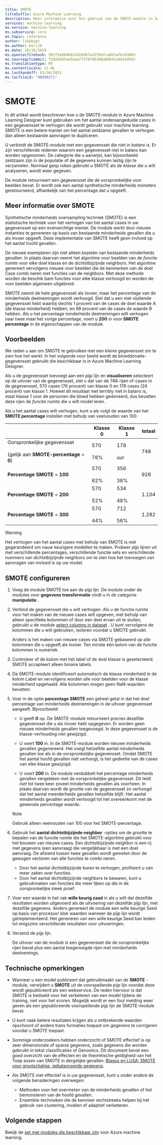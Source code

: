 ```yaml
---
title: SMOTE
titleSuffix: Azure Machine Learning
description: Meer informatie over het gebruik van de SMOTE-module in Azure Machine Learning om het aantal voor beelden met een laag voor beeld in een gegevensset te verg Roten door gebruik te maken van oversteek proeven.
services: machine-learning
ms.service: machine-learning
ms.subservice: core
ms.topic: reference
author: likebupt
ms.author: keli19
ms.date: 10/16/2019
ms.openlocfilehash: 501f3e8946023d28d67a33fbbfca661afbc6306d
ms.sourcegitcommit: f28ebb95ae9aaaff3f87d8388a09b41e0b3445b5
ms.translationtype: MT
ms.contentlocale: nl-NL
ms.lasthandoff: 03/30/2021
ms.locfileid: "90898271"
---
```

# <a name="smote"></a>SMOTE

In dit artikel wordt beschreven hoe u de SMOTE-module in Azure Machine Learning Designer kunt gebruiken om het aantal onderaangeduide cases in een gegevensset te verhogen die wordt gebruikt voor machine learning. SMOTE is een betere manier om het aantal zeldzame gevallen te verhogen dan alleen bestaande aanvragen te dupliceren.  

U verbindt de SMOTE-module met een gegevensset die niet in *balans* is. Er zijn verschillende redenen waarom een gegevensset niet in balans kan worden opgenomen. De categorie die u aanwijst, kan bijvoorbeeld zeldzaam zijn in de populatie of de gegevens kunnen lastig zijn te verzamelen. Normaal gesp roken gebruikt u SMOTE als de *klasse* die u wilt analyseren, wordt weer gegeven. 
  
De module retourneert een gegevensset die de oorspronkelijke voor beelden bevat. Er wordt ook een aantal synthetische minderheids monsters geretourneerd, afhankelijk van het percentage dat u opgeeft.  
  
## <a name="more-about-smote"></a>Meer informatie over SMOTE

Synthetische minderheids oversampling techniek (SMOTE) is een statistische techniek voor het verhogen van het aantal cases in uw gegevensset op een evenwichtige manier. De module werkt door nieuwe instanties te genereren op basis van bestaande minderheids gevallen die u als invoer opgeeft. Deze implementatie van SMOTE heeft *geen* invloed op het aantal hoofd gevallen.

De nieuwe exemplaren zijn niet alleen kopieën van bestaande minderheids gevallen. In plaats daarvan neemt het algoritme voor beelden van de *functie ruimte* voor elke doel klasse en de dichtstbijzijnde neighbors. Het algoritme genereert vervolgens nieuwe voor beelden die de kenmerken van de doel Case combi neren met functies van de neighbors. Met deze methode worden de beschik bare functies voor elke klasse verhoogd en worden de voor beelden algemeen uitgebreid.
  
SMOTE neemt de hele gegevensset als invoer, maar het percentage van de minderheids deelnemingen wordt verhoogd. Stel dat u een niet-sluitende gegevensset hebt waarbij slechts 1 procent van de cases de doel waarde A (de klasse minderheid) hebben, en 99 procent van de cases de waarde B hebben. Als u het percentage minderheids deelnemingen wilt verhogen naar twee maal het vorige percentage, voert u **200** in voor **SMOTE percentage** in de eigenschappen van de module.  
  
## <a name="examples"></a>Voorbeelden  

We raden u aan om SMOTE te gebruiken met een kleine gegevensset om te zien hoe het werkt. In het volgende voor beeld wordt de bloeddonatie-gegevensset gebruikt die beschikbaar is in Azure Machine Learning Designer.
  
Als u de gegevensset toevoegt aan een pijp lijn en **visualiseren** selecteert op de uitvoer van de gegevensset, ziet u dat van de 748-rijen of-cases in de gegevensset, 570 cases (76 procent) van klasse 0 en 178 cases (24 procent) van klasse 1. Hoewel dit resultaat niet terribly niet in balans is, staat klasse 1 voor de personen die bloed hebben gedoneerd, dus bevatten deze rijen de *functie ruimte* die u wilt model leren.
 
Als u het aantal cases wilt verhogen, kunt u als volgt de waarde van het **SMOTE percentage** instellen met behulp van veelvouden van 100:

||Klasse 0|Klasse 1|totaal|  
|-|-------------|-------------|-----------|  
|Oorspronkelijke gegevensset<br /><br /> (gelijk aan **SMOTE-percentage**  =  **0**)|570<br /><br /> 76%|178<br /><br /> uur|748|  
|**Percentage SMOTE**  =  **100**|570<br /><br /> 62%|356<br /><br /> 38%|926|  
|**Percentage SMOTE**  =  **200**|570<br /><br /> 52%|534<br /><br /> 48%|1.104|  
|**Percentage SMOTE**  =  **300**|570<br /><br /> 44%|712<br /><br /> 56%|1.282|  
  
> [!WARNING]
> Het verhogen van het aantal cases met behulp van SMOTE is niet gegarandeerd om nauw keurigere modellen te maken. Probeer pijp lijnen uit met verschillende percentages, verschillende functie sets en verschillende nummers van dichtstbijzijnde neighbors om te zien hoe het toevoegen van aanvragen van invloed is op uw model.  
  
## <a name="how-to-configure-smote"></a>SMOTE configureren
  
1.  Voeg de module SMOTE toe aan de pijp lijn. De module onder de modules voor **gegevens transformatie** vindt u in de categorie **manipulatie** .

2. Verbind de gegevensset die u wilt verhogen. Als u de functie ruimte voor het maken van de nieuwe cases wilt opgeven, met behulp van alleen specifieke kolommen of door een deel ervan uit te sluiten, gebruikt u de module [select columns in dataset](select-columns-in-dataset.md) . U kunt vervolgens de kolommen die u wilt gebruiken, isoleren voordat u SMOTE gebruikt.
  
    Anders is het maken van nieuwe cases via SMOTE gebaseerd op *alle* kolommen die u opgeeft als invoer. Ten minste één kolom van de functie kolommen is numeriek.
  
3.  Controleer of de kolom met het label of de doel klasse is geselecteerd. SMOTE accepteert alleen binaire labels.
  
4.  De SMOTE-module identificeert automatisch de klasse minderheid in de kolom Label en vervolgens worden alle voor beelden voor de klasse minderheid opgehaald. Alle kolommen mogen geen NaN-waarden bevatten.
  
5.  Voer in de optie **percentage SMOTE** een geheel getal in dat het doel percentage van minderheids deelnemingen in de uitvoer gegevensset aangeeft. Bijvoorbeeld:  
  
    - U geeft **0** op. De SMOTE-module retourneert precies dezelfde gegevensset die u als invoer hebt opgegeven. Er worden geen nieuwe minderheids gevallen toegevoegd. In deze gegevensset is de klasse-verhouding niet gewijzigd.  
  
    - U voert **100** in. In de SMOTE-module worden nieuwe minderheids gevallen gegenereerd. Het voegt hetzelfde aantal minderheids gevallen toe als in de oorspronkelijke gegevensset. Omdat SMOTE het aantal hoofd gevallen niet verhoogt, is het gedeelte van de cases van elke klasse gewijzigd.  
  
    - U voert **200** in. De module verdubbelt het percentage minderheids gevallen vergeleken met de oorspronkelijke gegevensset. Dit leidt *niet* tot twee keer zoveel minderheids gevallen als voorheen. In plaats daarvan wordt de grootte van de gegevensset zo verhoogd dat het aantal meerderheids gevallen hetzelfde blijft. Het aantal minderheids gevallen wordt verhoogd tot het overeenkomt met de gewenste percentage waarde.  
  
    > [!NOTE]
    > Gebruik alleen veelvouden van 100 voor het SMOTE-percentage.

6.  Gebruik het **aantal dichtstbijzijnde neighbor** -opties om de grootte te bepalen van de functie ruimte die het SMOTE-algoritme gebruikt voor het bouwen van nieuwe cases. Een dichtstbijzijnde neighbor is een rij met gegevens (een aanvraag) die vergelijkbaar is met een doel aanvraag. De afstand tussen twee gevallen wordt gemeten door de gewogen vectoren van alle functies te combi neren.  
  
    + Door het aantal dichtstbijzijnde buren te verhogen, profiteert u van meer zaken over functies.
    + Door het aantal dichtstbijzijnde neighbors te bewaren, kunt u gebruikmaken van functies die meer lijken op die in de oorspronkelijke steek proef.  
  
7. Voer een waarde in het vak **wille keurig zaad** in als u wilt dat dezelfde resultaten worden uitgevoerd als de uitvoering van dezelfde pijp lijn, met dezelfde gegevens. Anders genereert de module een wille keurige Seed op basis van processor klok waarden wanneer de pijp lijn wordt geïmplementeerd. Het genereren van een wille keurige Seed kan leiden tot enigszins verschillende resultaten voor uitvoeringen.

8. Verzend de pijp lijn.  
  
   De uitvoer van de module is een gegevensset die de oorspronkelijke rijen bevat plus een aantal toegevoegde rijen met minderheids deelnemings.  

## <a name="technical-notes"></a>Technische opmerkingen

+ Wanneer u een model publiceert dat gebruikmaakt van de **SMOTE** -module, verwijdert u **SMOTE** uit de voorspellende pijp lijn voordat deze wordt gepubliceerd als een webservice. De reden hiervoor is dat SMOTE is bedoeld voor het verbeteren van een model tijdens de training, niet voor het scoren. Mogelijk wordt er een fout melding weer geven als een gepubliceerde voorspellende pijp lijn de SMOTE-module bevat.

+ U kunt vaak betere resultaten krijgen als u ontbrekende waarden opschoont of andere trans formaties toepast om gegevens te corrigeren voordat u SMOTE toepast. 

+ Sommige onderzoekers hebben onderzocht of SMOTE effectief is op zeer dimensionale of sparse gegevens, zoals gegevens die worden gebruikt in tekst classificaties of Genomics. Dit document bevat een goed overzicht van de effecten en de theoretische geldigheid van het Toep assen van SMOTE in dergelijke gevallen: [Blagus en LUSA: SMOTE voor grootschalige, gebalanceerde gegevens](https://bmcbioinformatics.biomedcentral.com/articles/10.1186/1471-2105-14-106).

+ Als SMOTE niet effectief is in uw gegevensset, kunt u onder andere de volgende benaderingen overwegen:
  + Methoden voor het overmeten van de minderheids gevallen of het bemonsteren van de hoofd gevallen.
  + Ensemble-technieken die de kenniser rechtstreeks helpen bij het gebruik van clustering, invallen of adaptief verbeteren.


## <a name="next-steps"></a>Volgende stappen

Bekijk de [set met modules die beschikbaar zijn](module-reference.md) voor Azure machine learning. 

